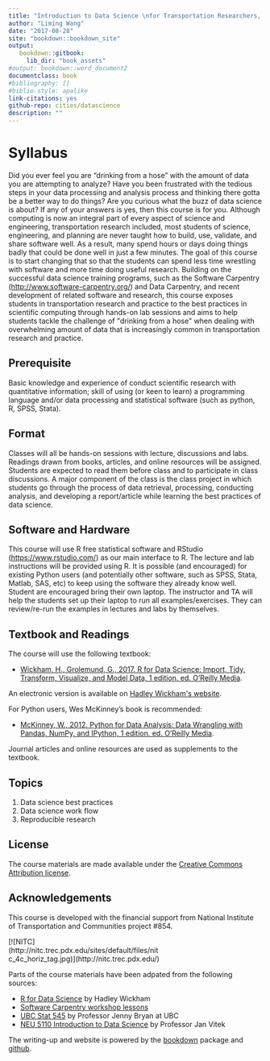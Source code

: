 ```yaml
--- 
title: "Introduction to Data Science \nfor Transportation Researchers, Planners, and Engineers"
author: "Liming Wang"
date: "2017-08-28"
site: "bookdown::bookdown_site"
output:
   bookdown::gitbook:
     lib_dir: "book_assets"
#output: bookdown::word_document2
documentclass: book
#bibliography: []
#biblio-style: apalike
link-citations: yes
github-repo: cities/datascience
description: ""
---
```





# Syllabus

Did you ever feel you are “drinking from a hose” with the amount of data you are attempting to analyze? Have you been frustrated with the tedious steps in your data processing and analysis process and thinking there gotta be a better way to do things? Are you curious what the buzz of data science is about? If any of your answers is yes, then this course is for you. Although computing is now an integral part of every aspect of science and engineering, transportation research included, most students of science, engineering, and planning are never taught how to build, use, validate, and share software well. As a result, many spend hours or days doing things badly that could be done well in just a few minutes. The goal of this course is to start changing that so that the students can spend less time wrestling with software and more time doing useful research. Building on the successful data science training programs, such as the Software Carpentry (http://www.software-carpentry.org/) and Data Carpentry, and recent development of related software and research, this course exposes students in transportation research and practice to the best practices in scientific computing through hands-on lab sessions and aims to help students tackle the challenge of "drinking from a hose" when dealing with overwhelming amount of data that is increasingly common in transportation research and practice.

## Prerequisite

Basic knowledge and experience of conduct scientific research with quantitative information; skill of using (or keen to learn) a programming language and/or data processing and statistical software (such as python, R, SPSS, Stata).

## Format

Classes will all be hands-on sessions with lecture, discussions and labs. Readings drawn from books, articles, and online resources will be assigned. Students are expected to read them before class and to participate in class discussions. A major component of the class is the class project in which students go through the process of data retrieval, processing, conducting analysis, and developing a report/article while learning the best practices of data science.

## Software and Hardware

This course will use R free statistical software and RStudio (https://www.rstudio.com/) as our main interface to R. The lecture and lab instructions will be provided using R. It is possible (and encouraged) for existing Python users (and potentially other software, such as SPSS, Stata, Matlab, SAS, etc) to keep using the software they already know well. Student are encouraged bring their own laptop. The instructor and TA will help the students set up their laptop to run all examples/exercises. They can review/re-run the examples in lectures and labs by themselves. 

## Textbook and Readings

The course will use the following textbook:

- [Wickham, H., Grolemund, G., 2017. R for Data Science: Import, Tidy, Transform, Visualize, and Model Data, 1 edition. ed. O’Reilly Media](https://www.amazon.com/Data-Science-Transform-Visualize-Model/dp/1491910399).

An electronic version is available on [Hadley Wickham's website](http://r4ds.had.co.nz/).

For Python users, Wes McKinney’s book is recommended:

- [McKinney, W., 2012. Python for Data Analysis: Data Wrangling with Pandas, NumPy, and IPython, 1 edition. ed. O’Reilly Media](https://www.amazon.com/Python-Data-Analysis-Wrangling-IPython/dp/1449319793).

Journal articles and online resources are used as supplements to the textbook.

## Topics

1. Data science best practices
2. Data science work flow
3. Reproducible research

## License

The course materials are made available under the [Creative Commons Attribution license](https://creativecommons.org/licenses/by/4.0/).

## Acknowledgements

This course is developed with the financial support from National Institute of Transportation and Communities project #854.

<div style="width:300px">
[![NITC](http://nitc.trec.pdx.edu/sites/default/files/nitc_4c_horiz_tag.jpg)](http://nitc.trec.pdx.edu/)
</div>

Parts of the course materials have been adpated from the following sources:

- [R for Data Science](https://github.com/hadley/r4ds) by Hadley Wickham
- [Software Carpentry workshop lessons](https://software-carpentry.org/lessons/)
- [UBC Stat 545](http://stat545.com) by Professor Jenny Bryan at UBC
- [NEU 5110 Introduction to Data Science](http://janvitek.org/events/NEU/5110/) by Professor Jan Vitek

The writing-up and website is powered by the [bookdown](https://bookdown.org) package and [github](https://www.github.com).

<!-- 
## PSU Accessibility and Title IX Statements

### Access and Inclusion for Students with Disabilities

Access and Inclusion for Students with Disabilities
PSU values diversity and inclusion; we are committed to fostering mutual respect and full participation for all students. My goal is to create a learning environment that is equitable, useable, inclusive, and welcoming. If any aspects of instruction or course design result in barriers to your inclusion or learning, please notify me. The Disability  Resource Center (DRC) provides reasonable accommodations for students who encounter barriers in the learning environment.

If you have, or think you may have, a disability that may affect your work in this class and feel you need accommodations, contact the Disability Resource Center to schedule an appointment and initiate a conversation about reasonable accommodations. The DRC is located in 116 Smith Memorial Student Union, 503-725-4150, drc@pdx.edu, https://www.pdx.edu/drc.

If you already have accommodations, please contact me to make sure that I have received a faculty notification letter and discuss your accommodations.
Students who need accommodations for tests and quizzes are expected to schedule their tests to overlap with the time the class is taking the test.
Please be aware that the accessible tables or chairs in the room should remain available for students who find that standard classroom seating is not useable. 
For information about emergency preparedness, please go to the Fire and Life Safety webpage (https://www.pdx.edu/environmental-health-safety/fire-and-life-safety) for information.

### Title IX Statement

Portland State is committed to providing an environment free of all forms of prohibited discrimination and sexual harassment (sexual assault, domestic and dating violence, and gender or sex-based harassment and stalking). If you have experienced any form of gender or sex-based discrimination or sexual harassment, know that help and support are available. PSU has staff members trained to support survivors in navigating campus life, accessing health and counseling services, providing academic and on-housing accommodations, helping with legal protective orders, and more. Information about PSU’s support services on campus, including confidential services and reporting options, can be found on PSU’s Sexual Misconduct Prevention and Response website at: http://www.pdx.edu/sexual-assault/get-help or you may call a confidential IPV Advocate at 503-725-5672. You may report any incident of discrimination or discriminatory harassment, including sexual harassment, to either the Office of Equity and Compliance or the Office of the Dean of Student Life.

Please be aware that all PSU faculty members and instructors are required to report information of an incident that may constitute prohibited discrimination, including sexual harassment and sexual violence. This means that if you tell me about a situation of sexual harassment or sexual violence that may have violated university policy or student code of conduct, I have to share the information with my supervisor, the University’s Title IX Coordinator or the Office of the Dean of Student Life. For more information about Title IX please complete the required student module Creating a Safe Campus in your D2L.
-->
